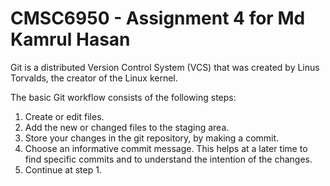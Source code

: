# CMSC6950 - Assignment 4 for Md Kamrul Hasan


Git is a distributed Version Control System (VCS) that was created by
Linus Torvalds, the creator of the Linux kernel.

The basic Git workflow consists of the following steps:
1. Create or edit files.
2. Add the new or changed files to the staging area.
3. Store your changes in the git repository, by making a commit.
4. Choose an informative commit message. This helps at a later time to 
find
specific commits and to understand the intention of the changes.
5. Continue at step 1.

